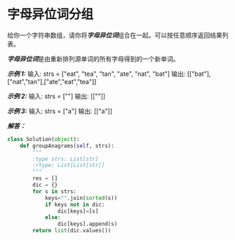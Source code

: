 # 字母异位词分组

给你一个字符串数组，请你将***字母异位词***组合在一起。可以按任意顺序返回结果列表。

***字母异位词***是由重新排列源单词的所有字母得到的一个新单词。

***示例 1:***
输入: strs = ["eat", "tea", "tan", "ate", "nat", "bat"]
输出: [["bat"],["nat","tan"],["ate","eat","tea"]]

***示例 2:***
输入: strs = [""]
输出: [[""]]

***示例 3:***
输入: strs = ["a"]
输出: [["a"]]

***解答：***


```python
class Solution(object):
    def groupAnagrams(self, strs):
        """
        :type strs: List[str]
        :rtype: List[List[str]]
        """
        res = []
        dic = {}
        for s in strs:
            keys="".join(sorted(s))
            if keys not in dic:
                dic[keys]=[s]
            else:
                dic[keys].append(s)
        return list(dic.values())
```
